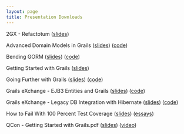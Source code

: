 ```yaml
---
layout: page
title: Presentation Downloads
---
```


2GX - Refactotum ([slides](Refactotum_2GX.pdf))

Advanced Domain Models in Grails ([slides](Advanced_Domain_Models_in_Grails.pdf)) ([code](Advanced_Domain_Models_in_Grails-Example_Code.zip))

Bending GORM ([slides](Bending_GORM.pdf)) ([code](Bending_GORM-Example_Code.zip))

Getting Started with Grails ([slides](Getting_Started_with_Grails.pdf))

Going Further with Grails ([slides](Going_Further_with_Grails.pdf)) ([code](Going_Further_with_Grails-Example_Code.zip))

Grails eXchange - EJB3 Entities and Grails ([slides](Grails_eXchange-EJB3_Entities_and_Grails.pdf)) ([code](Grails_eXchange-EJB3_Entities_and_Grails-Example_Code.zip))

Grails eXchange - Legacy DB Integration with Hibernate ([slides](Grails_eXchange-Legacy_DB_Integration_with_Hibernate.pdf)) ([code](Grails_eXchange-Legacy_DB_Integration_with_Hibernate-Example_Code.zip))

How to Fail With 100 Percent Test Coverage ([slides](How_to_Fail_With_100_Percent_Test_Coverage.pdf)) ([essays](/blog/testing-anti-patterns-how-to-fail-with-100-test-coverage/ "Testing Anti-patterns: How to Fail With 100% Test Coverage"))

QCon - Getting Started with Grails.pdf ([slides](QCon-Getting_Started_with_Grails.pdf)) ([video](http://www.infoq.com/presentations/rudolph-grails-intro "QCon 2007: Getting Started with Grails"))
